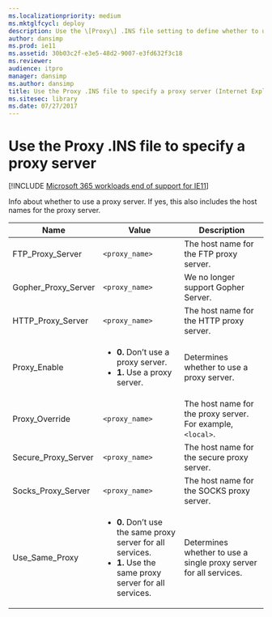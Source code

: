 ```yaml
---
ms.localizationpriority: medium
ms.mktglfcycl: deploy
description: Use the \[Proxy\] .INS file setting to define whether to use a proxy server.
author: dansimp
ms.prod: ie11
ms.assetid: 30b03c2f-e3e5-48d2-9007-e3fd632f3c18
ms.reviewer: 
audience: itpro
manager: dansimp
ms.author: dansimp
title: Use the Proxy .INS file to specify a proxy server (Internet Explorer Administration Kit 11 for IT Pros)
ms.sitesec: library
ms.date: 07/27/2017
---
```



# Use the Proxy .INS file to specify a proxy server

[!INCLUDE [Microsoft 365 workloads end of support for IE11](../includes/microsoft-365-ie-end-of-support.md)]

Info about whether to use a proxy server. If yes, this also includes the host names for the proxy server.

|Name |Value |Description |
|-----|------|------------|
|FTP_Proxy_Server |`<proxy_name>` |The host name for the FTP proxy server. |
|Gopher_Proxy_Server |`<proxy_name>` |We no longer support Gopher Server. |
|HTTP_Proxy_Server |`<proxy_name>` |The host name for the HTTP proxy server. |
|Proxy_Enable |<ul><li>**0.** Don’t use a proxy server.</li><li>**1.** Use a proxy server.</li></ul> |Determines whether to use a proxy server. |
|Proxy_Override |`<proxy_name>` |The host name for the proxy server. For example, `<local>`. |
|Secure_Proxy_Server |`<proxy_name>` |The host name for the secure proxy server. |
|Socks_Proxy_Server |`<proxy_name>` |The host name for the SOCKS proxy server. |
|Use_Same_Proxy |<ul><li>**0.** Don’t use the same proxy server for all services.</li><li>**1.** Use the same proxy server for all services.</li></ul> |Determines whether to use a single proxy server for all services. |

